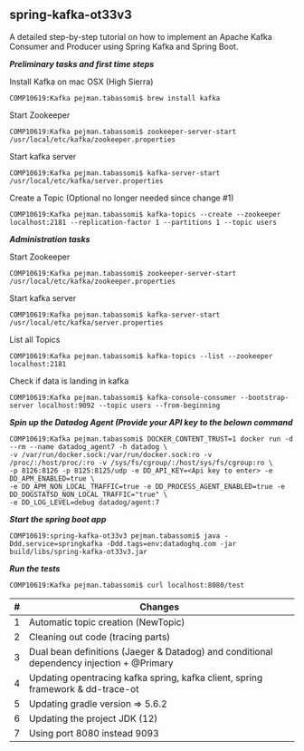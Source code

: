 ## spring-kafka-ot33v3


A detailed step-by-step tutorial on how to implement an Apache Kafka Consumer and Producer using Spring Kafka and Spring Boot.

**_Preliminary tasks and first time steps_**

Install Kafka on mac OSX (High Sierra)

```
COMP10619:Kafka pejman.tabassomi$ brew install kafka
```

Start Zookeeper

```
COMP10619:Kafka pejman.tabassomi$ zookeeper-server-start /usr/local/etc/kafka/zookeeper.properties
```

Start kafka server

```
COMP10619:Kafka pejman.tabassomi$ kafka-server-start /usr/local/etc/kafka/server.properties
```

Create a Topic (Optional no longer needed since change #1) 

```
COMP10619:Kafka pejman.tabassomi$ kafka-topics --create --zookeeper localhost:2181 --replication-factor 1 --partitions 1 --topic users
```


**_Administration tasks_** 

Start Zookeeper

```
COMP10619:Kafka pejman.tabassomi$ zookeeper-server-start /usr/local/etc/kafka/zookeeper.properties
```

Start kafka server

```
COMP10619:Kafka pejman.tabassomi$ kafka-server-start /usr/local/etc/kafka/server.properties
```

List all Topics

```
COMP10619:Kafka pejman.tabassomi$ kafka-topics --list --zookeeper localhost:2181
```

Check if data is landing in kafka

```
COMP10619:Kafka pejman.tabassomi$ kafka-console-consumer --bootstrap-server localhost:9092 --topic users --from-beginning
```


**_Spin up the Datadog Agent (Provide your API key  to the  belown command_** 


```
COMP10619:Kafka pejman.tabassomi$ DOCKER_CONTENT_TRUST=1 docker run -d --rm --name datadog_agent7 -h datadog \ 
-v /var/run/docker.sock:/var/run/docker.sock:ro -v /proc/:/host/proc/:ro -v /sys/fs/cgroup/:/host/sys/fs/cgroup:ro \
-p 8126:8126 -p 8125:8125/udp -e DD_API_KEY=<Api key to enter> -e DD_APM_ENABLED=true \
-e DD_APM_NON_LOCAL_TRAFFIC=true -e DD_PROCESS_AGENT_ENABLED=true -e DD_DOGSTATSD_NON_LOCAL_TRAFFIC="true" \ 
-e DD_LOG_LEVEL=debug datadog/agent:7
```


**_Start the spring boot app_**

```
COMP10619:spring-kafka-ot33v3 pejman.tabassomi$ java -Ddd.service=springkafka -Ddd.tags=env:datadoghq.com -jar build/libs/spring-kafka-ot33v3.jar
```


**_Run the tests_**

```
COMP10619:Kafka pejman.tabassomi$ curl localhost:8080/test
```



| # | Changes
|----------|---------
| 1 | Automatic topic creation (NewTopic)
| 2 | Cleaning out code (tracing parts)
| 3 | Dual bean definitions (Jaeger & Datadog) and conditional dependency injection + @Primary  
| 4 | Updating opentracing kafka spring, kafka client, spring framework & dd-trace-ot
| 5 | Updating gradle version => 5.6.2
| 6 | Updating the project JDK (12)
| 7 | Using port 8080 instead 9093
